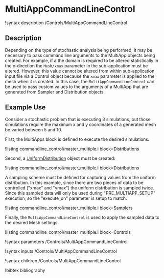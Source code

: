 # MultiAppCommandLineControl

!syntax description /Controls/MultiAppCommandLineControl

## Description

Depending on the type of stochastic analysis being performed, it may be necessary to pass command
line arguments to the MultiApp objects being created. For example, if a the domain is required to be
altered statistically in the x-direction the `Mesh/xmax` parameter in the sub-application must be
altered. However, this value cannot be altered from within sub-application input file via a Control
object because the `xmax` parameter is applied to the mesh when it is created. In this case, the
`MultiAppCommandLineControl` can be used to pass custom values to the arguments of a MultiApp that
are generated from Sampler and Distribution objects.

## Example Use

Consider a stochastic problem that is executing 3 simulations, but those simulations
require the maximum x and y coordinates of a generated mesh be varied between 5 and 10.

First, the MultiApps block is defined to execute the desired simulations.

!listing commandline_control/master_multiple.i block=Distributions

Second, a [UniformDistribution](distributions/UniformDistribution.md)
object must be created:

!listing commandline_control/master_multiple.i block=Distributions

A sampling scheme must be defined for capturing values from the uniform distribution. In
this example, since there are two pieces of data to be controlled ("xmax" and "ymax") the
uniform distribution is sampled twice. Since this sampled data will only be used during
"PRE_MULTIAPP_SETUP" execution, so the "execute_on" parameter is setup to match.

!listing commandline_control/master_multiple.i block=Samplers

Finally, the `MultiAppCommandLineControl` is used to apply the sampled data to the
desired Mesh settings.

!listing commandline_control/master_multiple.i block=Controls

!syntax parameters /Controls/MultiAppCommandLineControl

!syntax inputs /Controls/MultiAppCommandLineControl

!syntax children /Controls/MultiAppCommandLineControl

!bibtex bibliography
